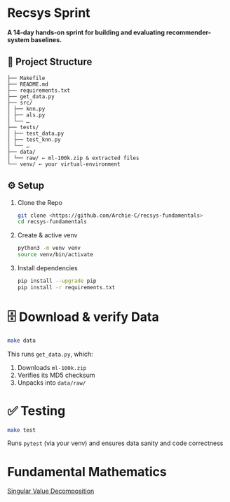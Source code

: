 # Recsys Sprint

**A 14-day hands-on sprint for building and evaluating recommender-system baselines.**

## 📂 Project Structure
```
├── Makefile
├── README.md
├── requirements.txt
├── get_data.py
├── src/
│ ├── knn.py
│ ├── als.py
│ └── …
├── tests/
│ ├── test_data.py
│ ├── test_knn.py
│ └── …
├── data/
│ └── raw/ ← ml-100k.zip & extracted files
└── venv/ ← your virtual-environment
```

## ⚙️ Setup
1. Clone the Repo

    ```bash
    git clone <https://github.com/Archie-C/recsys-fundamentals>
    cd recsys-fundamentals
    ```
2. Create & active venv
    ```bash
    python3 -m venv venv
    source venv/bin/activate
    ```

3. Install dependencies
    ```bash
    pip install --upgrade pip
    pip install -r requirements.txt
    ```

# 🗄️ Download & verify Data
```bash
make data
```
This runs `get_data.py`, which:
1. Downloads `ml-100k.zip`
2. Verifies its MD5 checksum
3. Unpacks into `data/raw/`

# ✅ Testing
```bash
make test
```
Runs `pytest` (via your venv) and ensures data sanity and code correctness

# Fundamental Mathematics

[Singular Value Decomposition](https://cookie-aura-4c6.notion.site/Singular-Value-Decomposition-in-Recommender-Systems-223acccb70f1808d8724c6f74cc6b7b1)